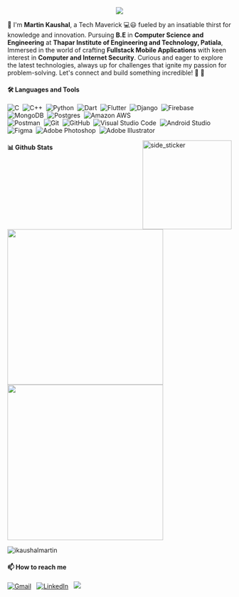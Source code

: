 <p align="center">
 <a href="https://github.com/DenverCoder1/readme-typing-svg">
  <img src="https://readme-typing-svg.demolab.com?font=Montserrat&weight=600&size=22&pause=1000&color=FE428E&center=true&vCenter=true&width=435&lines=%F0%9F%91%8B+Greetings%2C+Code+Voyager!+;I'm+Martin+Kaushal...;Ready+To+Geek+Out+With+You!!%F0%9F%A4%93%F0%9F%92%BB" /></a></p>

👋 I'm **Martin Kaushal**, a Tech Maverick 💻😃 fueled by an insatiable thirst for knowledge and innovation. Pursuing **B.E** in **Computer Science and Engineering** at **Thapar Institute of Engineering and Technology, Patiala**, Immersed in the world of crafting **Fullstack Mobile Applications** with keen interest in **Computer and Internet Security**. Curious and eager to explore the latest technologies, always up for challenges that ignite my passion for problem-solving. Let's connect and build something incredible! 💫 🚀 





#### 🛠 Languages and Tools


![C](https://img.shields.io/badge/-C-05122A?style=flat&logo=C&logoColor=White)&nbsp;
![C++](https://img.shields.io/badge/-C++-05122A?style=flat&logo=C%2B%2B&logoColor=White)&nbsp;
![Python](https://img.shields.io/badge/-Python-05122A?style=flat&logo=python&logoColor=White)&nbsp;
![Dart](https://img.shields.io/badge/-Dart-05122A?style=flat&logo=dart&logoColor=White)&nbsp;
![Flutter](https://img.shields.io/badge/-Flutter-05122A?style=flat&logo=flutter&logoColor=White)&nbsp;
![Django](https://img.shields.io/badge/-Django-05122A?style=flat&logo=django&logoColor=White)&nbsp;
![Firebase](https://img.shields.io/badge/-Firebase-05122A?style=flat&logo=firebase&logoColor=White)&nbsp;
![MongoDB](https://img.shields.io/badge/-MongoDB-05122A?style=flat&logo=mongodb&logoColor=White)&nbsp;
![Postgres](https://img.shields.io/badge/-Postgres-05122A?style=flat&logo=postgresql&logoColor=White)&nbsp; 
![Amazon AWS](https://img.shields.io/badge/-Amazon_AWS-05122A?style=flat&logo=amazon-aws&logoColor=White)&nbsp;  
![Postman](https://img.shields.io/badge/-Postman-05122A?style=flat&logo=postman&logoColor=White)&nbsp;
![Git](https://img.shields.io/badge/-Git-05122A?style=flat&logo=git&logoColor=White)&nbsp;
![GitHub](https://img.shields.io/badge/-GitHub-05122A?style=flat&logo=github)&nbsp;
![Visual Studio Code](https://img.shields.io/badge/-Visual%20Studio%20Code-05122A?style=flat&logo=visual-studio-code&logoColor=White)&nbsp;
![Android Studio](https://img.shields.io/badge/-Android_Studio-05122A?style=flat&logo=android-studio&logoColor=White)&nbsp; 
![Figma](https://img.shields.io/badge/-Figma-05122A?style=flat&logo=figma&logoColor=White)&nbsp;
![Adobe Photoshop](https://img.shields.io/badge/-Adobe%20Photoshop-05122A?style=flat&logo=Adobe%20Photoshop&logoColor=White)&nbsp;
![Adobe Illustrator](https://img.shields.io/badge/-Adobe%20Illustrator-05122A?style=flat&logo=Adobe%20Illustrator&logoColor=White)&nbsp;

<img align="right" width=200px height=200px alt="side_sticker" src="https://media.giphy.com/media/TEnXkcsHrP4YedChhA/giphy.gif" />

#### 📊 Github Stats
<p align="left">
  <a href="https://github.com/anuraghazra/github-readme-stats" title="Go to Source">
    <img align="center" width=350 src="https://github-readme-streak-stats.herokuapp.com/?user=ikaushalmartin&theme=radical&hide_border=true&show_icons=true&include_all_commits=true&count_private=true"/>
  </a>
  <a href="https://github.com/anuraghazra/github-readme-stats" title="Go to Source">
    <img align="center"width=350 src="https://github-readme-activity-graph.vercel.app/graph?username=ikaushalmartin&theme=redical"/>
  </a>
</p>

 <img src="https://komarev.com/ghpvc/?username=ikaushalmartin&label=Visitors&color=0e75b6&style=flat" alt="ikaushalmartin" />
 
 

#### 📫 How to reach me
<a href="mailto:kaushalmartin@gmail.com"><img alt="Gmail" src="https://img.shields.io/badge/Gmail-D14836?style=flat&logo=gmail&logoColor=white" /></a> &nbsp;
<a href="https://www.linkedin.com/in/ikaushalmartin/"><img alt="LinkedIn" src="https://img.shields.io/badge/Linkedin%20-%230077B5.svg?&style=flat&logo=linkedin&logoColor=white"/></a> &nbsp;
<a href="https://www.instagram.com/i.kaushalmartin/"><img src="https://img.shields.io/badge/-Instagram-E4405F?style=flat&logo=Instagram&logoColor=white"/></a> &nbsp;
